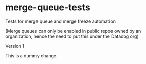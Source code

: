 # merge-queue-tests

Tests for merge queue and merge freeze automation

(Merge queues can only be enabled in public repos owned by an organization, hence the need to put this under the Datadog org)

Version 1

This is a dummy change.
